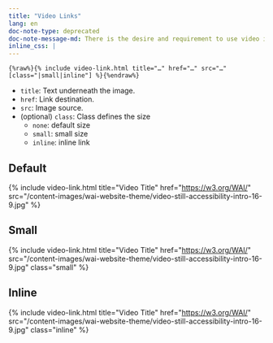 ```yaml
---
title: "Video Links"
lang: en
doc-note-type: deprecated
doc-note-message-md: There is the desire and requirement to use video images much more freely than it is possible with such a rigid template. Therefore the template is deprecated. **Use a normal link and image annotation in Markdown with the new images template (preferred).**
inline_css: |
---
```


```liquid
{%raw%}{% include video-link.html title="…" href="…" src="…" [class="|small|inline"] %}{%endraw%}
```

* `title`: Text underneath the image.
* `href`: Link destination.
* `src`: Image source.
* (optional) `class`: Class defines the size
  * `none`: default size
  * `small`: small size
  * `inline`: inline link

## Default

{% include video-link.html title="Video Title" href="https://w3.org/WAI/" src="/content-images/wai-website-theme/video-still-accessibility-intro-16-9.jpg" %}

## Small

{% include video-link.html title="Video Title" href="https://w3.org/WAI/" src="/content-images/wai-website-theme/video-still-accessibility-intro-16-9.jpg" class="small" %}

## Inline

{% include video-link.html title="Video Title" href="https://w3.org/WAI/" src="/content-images/wai-website-theme/video-still-accessibility-intro-16-9.jpg" class="inline" %}